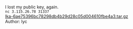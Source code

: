 I lost my public key, again.<br>
`nc 3.115.26.78 31337`<br>
<a href="http://hitcon-2019-quals.s3-website-ap-northeast-1.amazonaws.com/lka-6ae75396bc78298db4b29d28c05d004610fbe4a3.tar.gz">lka-6ae75396bc78298db4b29d28c05d004610fbe4a3.tar.gz</a><br>
Author: lyc